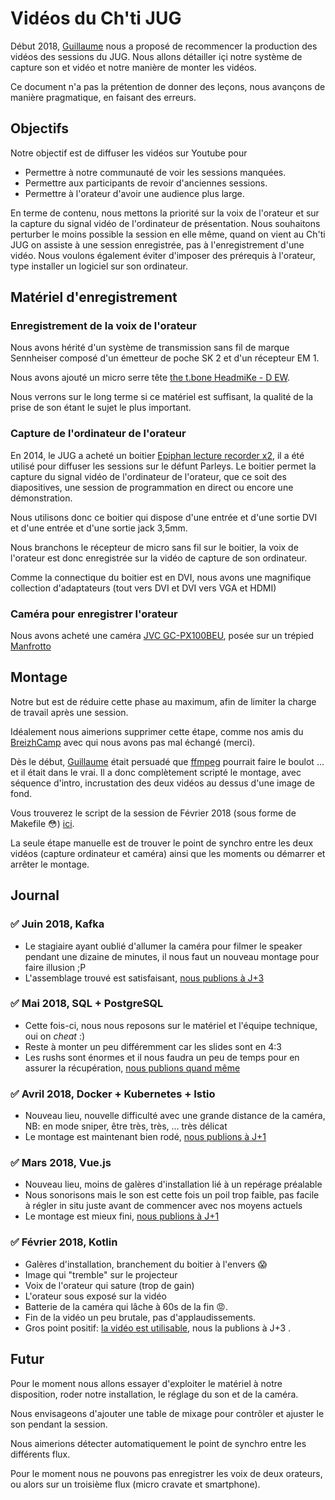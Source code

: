 # Vidéos du Ch'ti JUG

Début 2018, [Guillaume](https://twitter.com/GuillaumeWallet) nous a proposé de recommencer la production des vidéos des sessions du JUG.
Nous allons détailler içi notre système de capture son et vidéo et notre manière de monter les vidéos.

Ce document n'a pas la prétention de donner des leçons, nous avançons de manière pragmatique, en faisant des erreurs.

## Objectifs

Notre objectif est de diffuser les vidéos sur Youtube pour

* Permettre à notre communauté de voir les sessions manquées.
* Permettre aux participants de revoir d'anciennes sessions.
* Permettre à l'orateur d'avoir une audience plus large.

En terme de contenu, nous mettons la priorité sur la voix de l'orateur et sur la capture du signal vidéo de l'ordinateur de présentation.
Nous souhaitons perturber le moins possible la session en elle même, quand on vient au Ch'ti JUG on assiste à une session enregistrée, pas à l'enregistrement d'une vidéo.
Nous voulons également éviter d'imposer des prérequis à l'orateur, type installer un logiciel sur son ordinateur.

## Matériel d'enregistrement

### Enregistrement de la voix de l'orateur

Nous avons hérité d'un système de transmission sans fil de marque Sennheiser composé d'un émetteur de poche SK 2 et d'un récepteur EM 1.

Nous avons ajouté un micro serre tête [the t.bone HeadmiKe - D EW](https://www.thomann.de/fr/the_tbone_headmike_d_ew.htm).

Nous verrons sur le long terme si ce matériel est suffisant, la qualité de la prise de son étant le sujet le plus important.

### Capture de l'ordinateur de l'orateur

En 2014, le JUG a acheté un boitier [Epiphan lecture recorder x2](https://www.epiphan.com/products/lecture-recorder-x2/), il a été utilisé pour diffuser les sessions sur le défunt Parleys.
Le boitier permet la capture du signal vidéo de l'ordinateur de l'orateur, que ce soit des diapositives, une session de programmation en direct ou encore une démonstration.

Nous utilisons donc ce boitier qui dispose d'une entrée et d'une sortie DVI et d'une entrée et d'une sortie jack 3,5mm.

Nous branchons le récepteur de micro sans fil sur le boitier, la voix de l'orateur est donc enregistrée sur la vidéo de capture de son ordinateur.

Comme la connectique du boitier est en DVI, nous avons une magnifique collection d'adaptateurs (tout vers DVI et DVI vers VGA et HDMI)

### Caméra pour enregistrer l'orateur

Nous avons acheté une caméra [JVC GC-PX100BEU](http://fr.jvc.com/camescopes/camera/GC-PX100BEU/), posée sur un trépied [Manfrotto](https://www.manfrotto.fr/compact-action-blanc-trepied-rotule-joystick)

## Montage

Notre but est de réduire cette phase au maximum, afin de limiter la charge de travail après une session.

Idéalement nous aimerions supprimer cette étape, comme nos amis du [BreizhCamp](https://github.com/breizhcamp/camaaloth) avec qui nous avons pas mal échangé (merci).

Dès le début, [Guillaume](https://twitter.com/GuillaumeWallet)  était persuadé que [ffmpeg](http://ffmpeg.org/) pourrait faire le boulot ... et il était dans le vrai. Il a donc complètement scripté le montage, avec séquence d'intro, incrustation des deux vidéos au dessus d'une image de fond.

Vous trouverez le script de la session de Février 2018 (sous forme de Makefile 😳) [ici](https://github.com/chtijug/videos/blob/master/2018-02/Makefile).

La seule étape manuelle est de trouver le point de synchro entre les deux vidéos (capture ordinateur et caméra) ainsi que les moments ou démarrer et arrêter le montage.

## Journal

### ✅ Juin 2018, Kafka

* Le stagiaire ayant oublié d'allumer la caméra pour filmer le speaker pendant une dizaine de minutes, il nous faut un nouveau montage pour faire illusion ;P
* L'assemblage trouvé est satisfaisant, [nous publions à J+3](https://youtu.be/TPmzBekhdy4)

### ✅ Mai 2018, SQL + PostgreSQL

* Cette fois-ci, nous nous reposons sur le matériel et l'équipe technique, oui on _cheat_ :)
* Reste à monter un peu différemment car les slides sont en 4:3
* Les rushs sont énormes et il nous faudra un peu de temps pour en assurer la récupération, [nous publions quand même](https://youtu.be/YJScBvT0bxg)

### ✅ Avril 2018, Docker + Kubernetes + Istio

* Nouveau lieu, nouvelle difficulté avec une grande distance de la caméra, NB: en mode sniper, être très, très, ... très  délicat
* Le montage est maintenant bien rodé, [nous publions à J+1](https://youtu.be/YJScBvT0bxg)

### ✅ Mars 2018, Vue.js

* Nouveau lieu, moins de galères d'installation lié à un repérage préalable
* Nous sonorisons mais le son est cette fois un poil trop faible, pas facile à régler in situ juste avant de commencer avec nos moyens actuels
* Le montage est mieux fini, [nous publions à J+1](https://youtu.be/yEYb1IaaG98)

### ✅ Février 2018, Kotlin

* Galères d'installation, branchement du boitier à l'envers 😱
* Image qui "tremble" sur le projecteur
* Voix de l'orateur qui sature (trop de gain)
* L'orateur sous exposé sur la vidéo
* Batterie de la caméra qui lâche à 60s de la fin 😡.
* Fin de la vidéo un peu brutale, pas d'applaudissements.
* Gros point positif: [la vidéo est utilisable](https://youtu.be/GdQec3-xqjU), nous la publions à J+3 .

## Futur

Pour le moment nous allons essayer d'exploiter le matériel à notre disposition, roder notre installation, le réglage du son et de la caméra.

Nous envisageons d'ajouter une table de mixage pour contrôler et ajuster le son pendant la session.

Nous aimerions détecter automatiquement le point de synchro entre les différents flux.

Pour le moment nous ne pouvons pas enregistrer les voix de deux orateurs, ou alors sur un troisième flux (micro cravate et smartphone).
